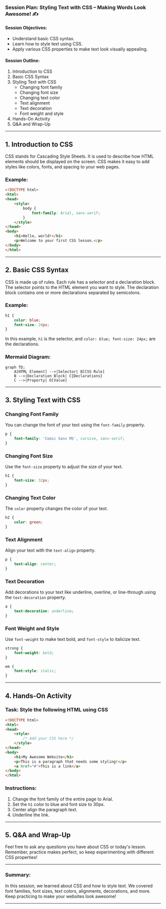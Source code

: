 ### Session Plan: Styling Text with CSS – Making Words Look Awesome! ✍️

#### Session Objectives:
- Understand basic CSS syntax.
- Learn how to style text using CSS.
- Apply various CSS properties to make text look visually appealing.

#### Session Outline:
1. Introduction to CSS
2. Basic CSS Syntax
3. Styling Text with CSS
    - Changing font family
    - Changing font size
    - Changing text color
    - Text alignment
    - Text decoration
    - Font weight and style
4. Hands-On Activity
5. Q&A and Wrap-Up

---

## 1. Introduction to CSS

CSS stands for Cascading Style Sheets. It is used to describe how HTML elements should be displayed on the screen. CSS makes it easy to add styles like colors, fonts, and spacing to your web pages.

### Example:
```html
<!DOCTYPE html>
<html>
<head>
    <style>
        body {
            font-family: Arial, sans-serif;
        }
    </style>
</head>
<body>
    <h1>Hello, world!</h1>
    <p>Welcome to your first CSS lesson.</p>
</body>
</html>
```

---

## 2. Basic CSS Syntax

CSS is made up of rules. Each rule has a selector and a declaration block. The selector points to the HTML element you want to style. The declaration block contains one or more declarations separated by semicolons.

### Example:
```css
h1 {
    color: blue;
    font-size: 24px;
}
```

In this example, `h1` is the selector, and `color: blue; font-size: 24px;` are the declarations.

### Mermaid Diagram:
```mermaid
graph TD;
    A[HTML Element] -->|Selector| B[CSS Rule]
    B -->|Declaration Block| C{Declarations}
    C -->|Property| D[Value]
```

---

## 3. Styling Text with CSS

### Changing Font Family
You can change the font of your text using the `font-family` property.

```css
p {
    font-family: 'Comic Sans MS', cursive, sans-serif;
}
```

### Changing Font Size
Use the `font-size` property to adjust the size of your text.

```css
h1 {
    font-size: 32px;
}
```

### Changing Text Color
The `color` property changes the color of your text.

```css
h2 {
    color: green;
}
```

### Text Alignment
Align your text with the `text-align` property.

```css
p {
    text-align: center;
}
```

### Text Decoration
Add decorations to your text like underline, overline, or line-through using the `text-decoration` property.

```css
a {
    text-decoration: underline;
}
```

### Font Weight and Style
Use `font-weight` to make text bold, and `font-style` to italicize text.

```css
strong {
    font-weight: bold;
}

em {
    font-style: italic;
}
```

---

## 4. Hands-On Activity

### Task: Style the following HTML using CSS

```html
<!DOCTYPE html>
<html>
<head>
    <style>
        /* Add your CSS here */
    </style>
</head>
<body>
    <h1>My Awesome Website</h1>
    <p>This is a paragraph that needs some styling!</p>
    <a href="#">This is a link</a>
</body>
</html>
```

### Instructions:
1. Change the font family of the entire page to Arial.
2. Set the `h1` color to blue and font size to 30px.
3. Center align the paragraph text.
4. Underline the link.

---

## 5. Q&A and Wrap-Up

Feel free to ask any questions you have about CSS or today's lesson. Remember, practice makes perfect, so keep experimenting with different CSS properties!

---

### Summary:
In this session, we learned about CSS and how to style text. We covered font families, font sizes, text colors, alignments, decorations, and more. Keep practicing to make your websites look awesome!

---

